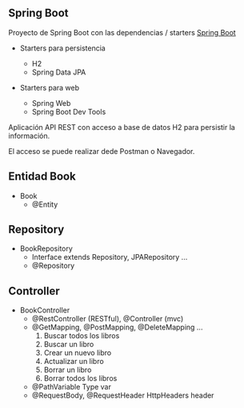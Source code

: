 
## Spring Boot

Proyecto de Spring Boot con las dependencias / starters [Spring Boot](https://start.spring.io/)
* Starters para persistencia
  * H2
  * Spring Data JPA
  
* Starters para web
  * Spring Web
  * Spring Boot Dev Tools

Aplicación API REST con acceso a base de datos H2 para persistir la información.

El acceso se puede realizar dede Postman o Navegador.

## Entidad Book
* Book
  * @Entity 

## Repository
* BookRepository
    * Interface extends Repository, JPARepository ...
    * @Repository

## Controller
* BookController
    * @RestController (RESTful), @Controller (mvc)
    * @GetMapping, @PostMapping, @DeleteMapping ...
        1. Buscar todos los libros
        2. Buscar un libro
        3. Crear un nuevo libro
        4. Actualizar un libro
        5. Borrar un libro
        6. Borrar todos los libros
    * @PathVariable Type var
    * @RequestBody, @RequestHeader HttpHeaders header

